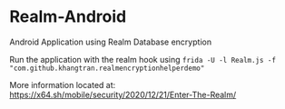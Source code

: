 # Realm-Android
Android Application using Realm Database encryption

Run the application with the realm hook using ```frida -U -l Realm.js -f "com.github.khangtran.realmencryptionhelperdemo"```

More information located at: https://x64.sh/mobile/security/2020/12/21/Enter-The-Realm/
